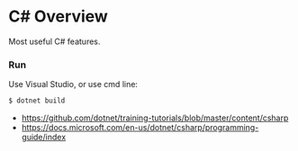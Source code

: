 # C# Overview

Most useful C# features.

### Run

Use Visual Studio, or use cmd line:

```bash
$ dotnet build
```
- https://github.com/dotnet/training-tutorials/blob/master/content/csharp
- https://docs.microsoft.com/en-us/dotnet/csharp/programming-guide/index
